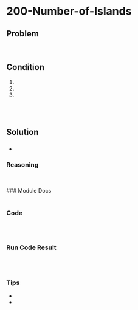 # 200-Number-of-Islands

## Problem
<!-- ![problem_picture]() --> 

<br>

## Condition
1. 
2. 
3. 

<!-- ![img_name]() --><br>

<br>

## Solution
### 
* 

### Reasoning
<!-- ![img_name]() --><br> 


<br>
### Module Docs
<!-- ![img_name]() --><br> 

<br>

### Code
~~~python

~~~

<br>

### Run Code Result
<!-- ![img_name]() --><br> 

<br>

### Tips
* 
* 

<br>

